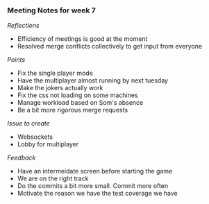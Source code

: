 ### Meeting Notes for week 7

*Reflections*
* Efficiency of meetings is good at the moment
* Resolved merge conflicts collectively to get input from everyone


*Points*
* Fix the single player mode
* Have the multiplayer almost running by next tuesday
* Make the jokers actually work
* Fix the css not loading on some machines
* Manage workload based on Som's absence
* Be a bit more rigorous merge requests 

*Issue to create*
* Websockets 
* Lobby for multiplayer

*Feedback*
* Have an intermeidate screen before starting the game
* We are on the right track
* Do the commits a bit more small. Commit more often
* Motivate the reason we have the test coverage we have
